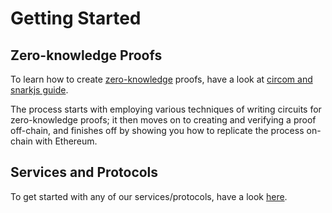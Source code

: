 # Getting Started

## Zero-knowledge Proofs
To learn how to create [zero-knowledge](../key-concepts#zero-knowledge-proofs) proofs, have a look at [circom and snarkjs guide](../../circom-snarkjs).

The process starts with employing various techniques of writing circuits for zero-knowledge proofs; it then moves on to creating and verifying a proof off-chain, and finishes off by showing you how to replicate the process on-chain with Ethereum.

<!-- ## Centralized Login
If you're looking to integrate our technology into your application's login, you can jump right into our [login guide](../../guides/centralized-login). -->


## Services and Protocols
To get started with any of our services/protocols, have a look [here](../../services/libraries).
